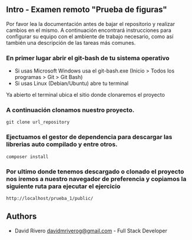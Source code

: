 ## Intro - Examen remoto "Prueba de figuras"

Por favor lea la documentación antes de bajar el repositorio y realizar cambios en el mismo.
A continuación encontrará instrucciones para configurar su equipo con el ambiente de trabajo necesario,
como así también una descripción de las tareas más comunes.

### En primer lugar abrir el git-bash de tu sistema operativo

* Si usas Microsoft Windows usa el git-bash.exe (Inicio > Todos los programas > Git > Git Bash)
* Si usas Linux (Debian/Ubuntu) abre tu terminal

Ya abierto el terminal ubica el sitio donde clonaremos el proyecto

### A continuación clonamos nuestro proyecto.

```
git clone url_repository 
```

### Ejectuamos el gestor de dependencia para descargar las librerias auto compilado y entre otros.

```
composer install
```

### Por ultimo donde tenemos descargado o clonado el proyecto nos iremos a nuestro navegador de preferencia y copiamos la siguiente ruta para ejecutar el ejercicio

```
http://localhost/prueba_1/public/
```

## Authors
* David Rivero <davidmriverog@gmail.com> - Full Stack Developer

